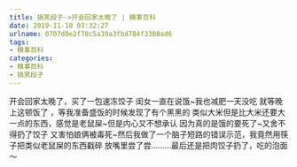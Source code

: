```yaml
---
title: 搞笑段子->开会回家太晚了 | 糗事百科
date: 2019-11-10 03:32:27
urlname: 0707d0e2f70c5a39a3fbd784f3308ad6
tags: 
- 糗事百科
categories:
- 糗事百科
- 搞笑段子
---
```

开会回家太晚了，买了一包速冻饺子 闺女一直在说饿~我也减肥一天没吃 就等晚上这顿饭了 ，等我准备盛饭的时候发现了有个黑黑的 类似大米但是比大米还要大一点的东西，感觉是老鼠屎~但是内心又不想承认 因为真的是饿的要死了~又舍不得扔了饺子 又害怕娘俩被毒死~然后我做了一个脑子短路的错误示范，我竟然用筷子把类似老鼠屎的东西戳碎 放嘴里尝了尝………最后还是把肉饺子扔了，吃的泡面～


